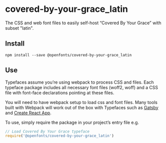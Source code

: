 
# covered-by-your-grace_latin

The CSS and web font files to easily self-host “Covered By Your Grace” with subset "latin".

## Install

`npm install --save @openfonts/covered-by-your-grace_latin`

## Use

Typefaces assume you’re using webpack to process CSS and files. Each typeface
package includes all necessary font files (woff2, woff) and a CSS file with
font-face declarations pointing at these files.

You will need to have webpack setup to load css and font files. Many tools built
with Webpack will work out of the box with Typefaces such as [Gatsby](https://github.com/gatsbyjs/gatsby)
and [Create React App](https://github.com/facebookincubator/create-react-app).

To use, simply require the package in your project’s entry file e.g.

```javascript
// Load Covered By Your Grace typeface
require('@openfonts/covered-by-your-grace_latin')
```

